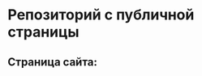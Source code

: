 # Репозиторий с публичной страницы

## Страница сайта:
<!--Вставить ссылку на публичную страницу: -->
